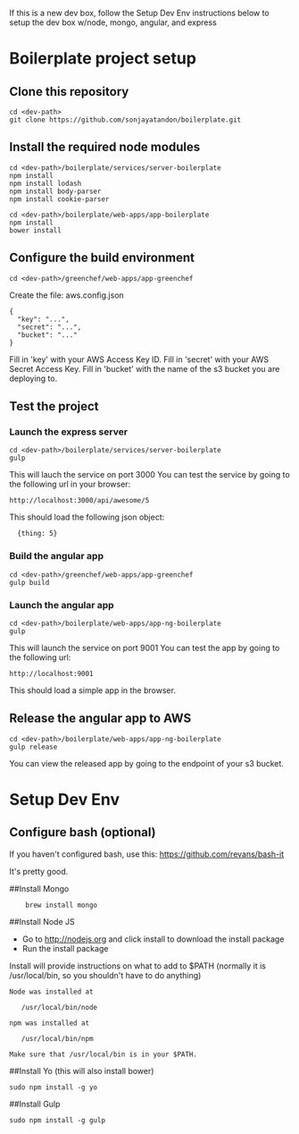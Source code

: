 If this is a new dev box, follow the Setup Dev Env instructions below to setup the dev box w/node, mongo, angular, and express

# Boilerplate project setup

## Clone this repository

```
cd <dev-path>
git clone https://github.com/sonjayatandon/boilerplate.git
```

## Install the required node modules

```
cd <dev-path>/boilerplate/services/server-boilerplate
npm install
npm install lodash
npm install body-parser
npm install cookie-parser

cd <dev-path>/boilerplate/web-apps/app-boilerplate
npm install
bower install
```
## Configure the build environment

```
cd <dev-path>/greenchef/web-apps/app-greenchef
```

Create the file:  aws.config.json
```
{
  "key": "...",
  "secret": "...",
  "bucket": "..."
}

```
Fill in 'key' with your AWS Access Key ID.
Fill in 'secret' with your AWS Secret Access Key.
Fill in 'bucket' with the name of the s3 bucket you are deploying to.

## Test the project

### Launch the express server
```
cd <dev-path>/boilerplate/services/server-boilerplate
gulp
```
This will lauch the service on port 3000
You can test the service by going to the following url in your browser:
```
http://localhost:3000/api/awesome/5
```
This should load the following json object:
```
  {thing: 5}
```

### Build the angular app
```
cd <dev-path>/greenchef/web-apps/app-greenchef
gulp build
```

### Launch the angular app

```
cd <dev-path>/boilerplate/web-apps/app-ng-boilerplate
gulp
```

This will launch the service on port 9001
You can test the app by going to the following url:
```
http://localhost:9001
```
This should load a simple app in the browser.

## Release the angular app to AWS
```
cd <dev-path>/boilerplate/web-apps/app-ng-boilerplate
gulp release
```
You can view the released app by going to the endpoint of your s3 bucket.  


# Setup Dev Env

## Configure bash (optional)
If you haven't configured bash, use this:  https://github.com/revans/bash-it

It's pretty good.

##Install Mongo
```
    brew install mongo
```
##Install Node JS

* Go to http://nodejs.org and click install to download the install package
* Run the install package

Install will provide instructions on what to add to $PATH (normally it is /usr/local/bin, so you shouldn't have to do anything)

```
Node was installed at

   /usr/local/bin/node

npm was installed at

   /usr/local/bin/npm

Make sure that /usr/local/bin is in your $PATH.
```

##Install Yo (this will also install bower)
```
sudo npm install -g yo
```

##Install Gulp
```
sudo npm install -g gulp
```
